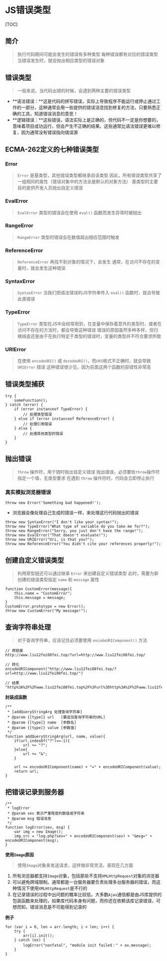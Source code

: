 # JS错误类型

[TOC]

## 简介

> 执行代码期间可能会发生的错误有多种类型
> 每种错误都有对应的错误类型
> 当错误发生时，就会抛出相应类型的错误对象

## 错误类型

> 一般来说，当代码出错的时候，会遇到两种主要的错误类型

* **语法错误：**这是代码的拼写错误，实际上导致程序不能运行或停止通过工作的一部分，这种通常会用一些提供的错误消息找到修复的方法，只要熟悉正确的工具，知道错误消息的意思！
* **逻辑错误：**这些错误，语法实际上是正确的，但代码不一定是你想要的，意味着项目成功运行，但会产生不正确的结果。这些通常比语法错误更难以修复，因为通常没有错误指向错误源

## ECMA-262定义的七种错误类型

### Error

> `Error` 是基类型，其他错误类型都继承自该类型
> 因此，所有错误类型共享了一组相同的属性（错误对象中的方法全是默认的对象方法）
> 基类型的主要目的是供开发人员抛出自定义错误

### EvalError

> `EvalError` 类型的错误会在使用 `eval()` 函数而发生异常时被抛出

### RangeError

> `RangeError` 类型的错误会在数值超出相应范围时触发

### ReferenceError

> `ReferenceError` 再找不到对象的情况下，会发生
> 通常，在访问不存在的变量时，就会发生这种错误

### SyntaxError

> `SyntaxError` 当我们把语法错误的JS字符串传入 `eval()` 函数时，就会导致此类错误

### TypeError

> `TypeError` 类型在JS中会经常用到，在变量中保存着意外的类型时，或者在访问不存在的方法时，都会导致这种错误
> 错误的原因虽然多种多样，但归根结底还是由于在执行特定于类型的错误时，变量的类型并不符合要求所致

### URIError

> 在使用 `encodeURI()` 或 `decodeURI()`，而`URI`格式不正确时，就会导致 `URIError` 错误
> 这种错误很少见，因为前面这两个函数的容错性非常高

## 错误类型捕获

```
try {
    someFunction();
} catch (error) {
    if (error instanceof TypeError) {
        // 处理类型错误
    } else if (error instanceof ReferenceError) {
        // 处理引用错误
    } else {
        // 处理其他类型的错误
    }
}
```

## 抛出错误

> `throw` 操作符，用于随时抛出自定义错误
> 抛出错误，必须要给`throw`操作符指定一个值，无类型要求
> 在遇到 `throw` 操作符时，代码会立即停止执行

### 真实模拟浏览器错误

```
throw new Error('Something bad happened!');
```

* 浏览器会像处理自己生成的错误一样，来处理这行代码抛出的错误

```
throw new SyntaxError("I don't like your syntax!");
throw new TypeError("What type of variable do you take me for?");
throw new RangeError("Sorry, you just don't have the range!");
throw new EvalError("That doesn't evaluate!");
throw new URIError("Uri, is that you?");
throw new ReferenceError("You didn't cite your references properly!");
```

## 创建自定义错误类型

> 利用原型链还可以通过继承 `Error` 来创建自定义错误类型
> 此时，需要为新创建的错误类型指定 `name` 和 `message` 属性

```
function CustomError(message){
	this.name = "CustomError";
	this.message = message;
}
CustomError.prototype = new Error();
throw new CustomError("My message!");
```

## 查询字符串处理

> 对于查询字符串，应该记住必须要使用 `encodeURIComponent()` 方法

```
// 原链接
http://www.liu12fei08fei.top/?url=http://www.liu12fei08fei.top/

// 转化
encodeURIComponent("http://www.liu12fei08fei.top/?url=http://www.liu12fei08fei.top/")

// 结果
"http%3A%2F%2Fwww.liu12fei08fei.top%2F%3Furl%3Dhttp%3A%2F%2Fwww.liu12fei08fei.top%2F"
```

**封装成函数**

```
/**
 * [addQueryStringArg 处理查询字符串]
 * @param {[type]} url   [要追加查询字符串的URL]
 * @param {[type]} name  [参数名]
 * @param {[type]} value [参数值]
 */
function addQueryStringArg(url, name, value){
	if(url.indexOf("?")==-1){
		url += "?";
	}else{
		url += "&";
	}

	url += encodeURIComponent(name) + "=" + encodeURIComponent(value);
	return url;
}
```

## 把错误记录到服务器

```
/**
 * logError
 * @param sev 表示严重程度的数值或字符串 
 * @param msg 错误消息
 */
function logError(sev, msg) {
    var img = new Image();
    img.src = "log.php?sev=" + encodeURIComponent(sev) + "&msg=" + encodeURIComponent(msg);
}
```
**使用`Image`原因**
 
> 使用`Image`对象来发送请求，这样做非常灵活，表现在几方面

1. 所有浏览器都支持`Image`对象，包括那些不支持`XMLHttpRequest`对象的浏览器
2. 可以避免跨域限制。通常都是一台服务器要负责处理多台服务器的错误，而这种情况下使用`XMLHttpRequest`是不行的
3. 在记录错误的过程中出问题的概率比较低。大多数`Ajax`通信都是由JS库提供的包装函数来处理的，如果库代码本身有问题，而你还在依赖该库记录错误，可想而知，错误消息是不可能得到记录的

**例子**

```
for (var i = 0, len = arr.length; i < len; i++) {
    try {
        arr[i].init();
    } catch (ex) {
        logError("nonfatal", "module init failed：" + ex.message);
    }
}
```


